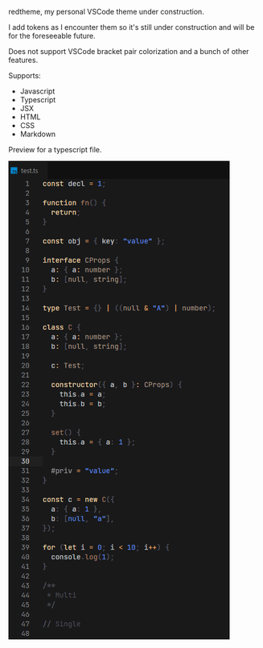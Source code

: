 redtheme, my personal VSCode theme under construction.

I add tokens as I encounter them so it's still under construction and will be for the foreseeable future.

Does not support VSCode bracket pair colorization and
a bunch of other features.

Supports:

- Javascript
- Typescript
- JSX
- HTML
- CSS
- Markdown

Preview for a typescript file.

![Preview for a typescript file](.github/ts.png)
